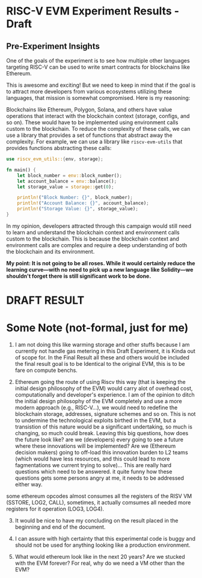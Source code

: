 # RISC-V EVM Experiment Results - Draft

## Pre-Experiment Insights

One of the goals of the experiment is to see how multiple other languages targeting RISC-V can be used to write smart contracts for blockchains like Ethereum.

This is awesome and exciting! But we need to keep in mind that if the goal is to attract more developers from various ecosystems utilizing these languages, that mission is somewhat compromised. Here is my reasoning:

Blockchains like Ethereum, Polygon, Solana, and others have value operations that interact with the blockchain context (storage, configs, and so on). These would have to be implemented using environment calls custom to the blockchain. To reduce the complexity of these calls, we can use a library that provides a set of functions that abstract away the complexity. For example, we can use a library like `riscv-evm-utils` that provides functions abstracting these calls:

```rust 
use riscv_evm_utils::{env, storage};

fn main() {
    let block_number = env::block_number();
    let account_balance = env::balance();
    let storage_value = storage::get(0);

    println!("Block Number: {}", block_number);
    println!("Account Balance: {}", account_balance);
    println!("Storage Value: {}", storage_value);
}
```

In my opinion, developers attracted through this campaign would still need to learn and understand the blockchain context and environment calls custom to the blockchain. This is because the blockchain context and environment calls are complex and require a deep understanding of both the blockchain and its environment.

**My point: It is not going to be all roses. While it would certainly reduce the learning curve—with no need to pick up a new language like Solidity—we shouldn't forget there is still significant work to be done.**

# DRAFT RESULT


# Some Note (not-formal, just for me)
1. I am not doing this like warming storage and other stuffs because I am currently not handle gas metering in this Draft Experiment, it is Kinda out of scope for. In the Final Result all these and others would be included the final result goal is to be Identical to the original EVM, this is to be fare on compute benchs.

2. Ethereum going the route of using Riscv this way (that is keeping the initial design philosophy of the EVM) would carry alot of overhead cost, computationally and developer's experience. I am of the opinion to ditch the initial design philosophy of the EVM completely and use a more modern approach (e.g., RISC-V...), we would need to redefine the blockchain storage, addresses, signature schemes and so on. This is not to undermine the technological exploits birthed in the EVM, but a transistion of this nature would be a significant undertaking, so much is changing, so much could break. Leaving this big questions, how does the future look like? are we (developers) every going to see a future where these innovations will be implemented? Are we (Ethereum decision makers) going to off-load this innovation burden to L2 teams (which would have less resources, and  this could lead to more fagmentations we current trying to solve)... This are really hard questions which need to be answered. it quite funny how these questions gets some persons angry at me, it needs to be addressed either way.

some ethereum opcodes almost consumes all the registers of the RISV VM (SSTORE, LOG2, CALL), sometimes, it actually comsumes all needed more registers for it operation (LOG3, LOG4).

3. It would be nice to have my concluding on the result placed in the beginning and end of the document.

4. I can assure with high certainty that this experimental code is buggy and should not be used for anything looking like a production environment.

5. What would ethereum look like in the next 20 years? Are we stucked with the EVM forever? For real, why do we need a VM other than the EVM?
